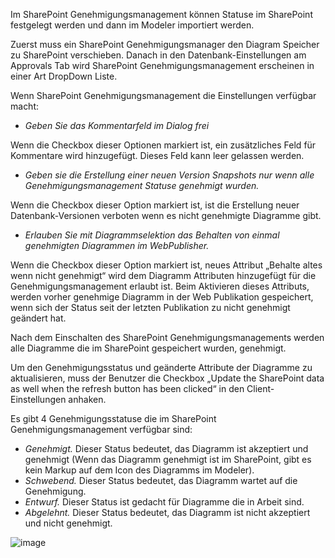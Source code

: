 Im SharePoint Genehmigungsmanagement können Statuse im SharePoint festgelegt werden und dann im Modeler importiert werden. 

Zuerst muss ein SharePoint Genehmigungsmanager den Diagram Speicher zu SharePoint verschieben. Danach in den Datenbank-Einstellungen am Approvals Tab wird SharePoint Genehmigungsmanagement erscheinen in einer Art DropDown Liste. 

Wenn SharePoint Genehmigungsmanagement die Einstellungen verfügbar macht:
- *Geben Sie das Kommentarfeld im Dialog frei*

Wenn die Checkbox dieser Optionen markiert ist, ein zusätzliches Feld für Kommentare wird hinzugefügt. Dieses Feld kann leer gelassen werden.
-	*Geben sie die Erstellung einer neuen Version Snapshots nur wenn alle Genehmigungsmanagement Statuse genehmigt wurden.*

Wenn die Checkbox dieser Option markiert ist, ist die Erstellung neuer Datenbank-Versionen verboten wenn es nicht genehmigte Diagramme gibt.
- *Erlauben Sie mit Diagrammselektion das Behalten von einmal genehmigten Diagrammen im WebPublisher.*

Wenn die Checkbox dieser Option markiert ist, neues Attribut „Behalte altes wenn nicht genehmigt“  wird dem Diagramm Attributen hinzugefügt für die Genehmigungsmanagement erlaubt ist. Beim Aktivieren dieses Attributs, werden vorher genehmige Diagramm in der Web Publikation gespeichert, wenn sich der Status seit der letzten Publikation zu nicht genehmigt geändert hat. 



Nach dem Einschalten des SharePoint Genehmigungsmanagements werden alle Diagramme die im SharePoint gespeichert wurden, genehmigt.

<div class="info">
Um den Genehmigungsstatus und geänderte Attribute der Diagramme zu aktualisieren, muss der Benutzer die Checkbox „Update the SharePoint data as well when the refresh button has been clicked“ in den Client-Einstellungen anhaken. 
</div>

Es  gibt 4 Genehmigungsstatuse die im SharePoint Genehmigungsmanagement verfügbar sind: 

-  *Genehmigt.* Dieser Status bedeutet, das Diagramm ist akzeptiert und genehmigt (Wenn das Diagramm genehmigt ist im SharePoint, gibt es kein Markup auf dem Icon des Diagramms im Modeler).
-  *Schwebend.* Dieser Status bedeutet, das Diagramm wartet auf die Genehmigung. 
-  *Entwurf.* Dieser Status ist gedacht für Diagramme die in Arbeit sind. 
-  *Abgelehnt.* Dieser Status bedeutet, das Diagramm ist nicht akzeptiert und nicht genehmigt.

![image](//images.ctfassets.net/utx1h0gfm1om/718n5ERQs6tXHdsgtYSPb0/ae16bace79b27e0ebde2acc578e7ff2e/image.png)